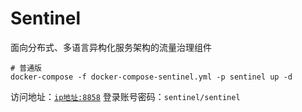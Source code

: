 # Sentinel

面向分布式、多语言异构化服务架构的流量治理组件

```shell
# 普通版
docker-compose -f docker-compose-sentinel.yml -p sentinel up -d
```

访问地址：[`ip地址:8858`](http://IP地址或域名:8858)
登录账号密码：`sentinel/sentinel`

